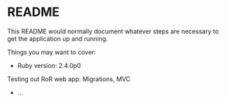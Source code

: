 # README

This README would normally document whatever steps are necessary to get the
application up and running.

Things you may want to cover:

* Ruby version: 2.4.0p0

Testing out RoR web app: Migrations, MVC

* ...
